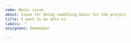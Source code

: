 ```yaml
---
name: Basic issue
about: Issue for doing something basic for the project
title: I want to be able to
labels: ''
assignees: Demomaker

---
```




